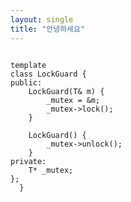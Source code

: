 ```yaml
---
layout: single
title: "안녕하세요"
---
```

<pre><code>
template<typename T>
class LockGuard {
public:
	LockGuard(T& m) {
		_mutex = &m;
		_mutex->lock();
	}

	LockGuard() {
		_mutex->unlock();
	}
private:
	T* _mutex;
};
  }</code></pre>
